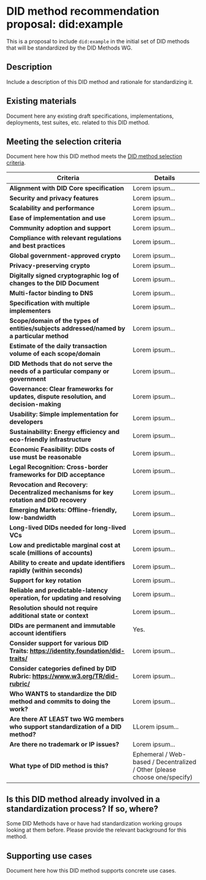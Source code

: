 # DID method recommendation proposal: did:example

This is a proposal to include `did:example` in the initial set of DID methods that will be standardized by the DID Methods WG.

## Description

Include a description of this DID method and rationale for standardizing it.

## Existing materials

Document here any existing draft specifications, implementations, deployments, test suites, etc. related to this DID method.

## Meeting the selection criteria

Document here how this DID method meets the [DID method selection criteria](../selection-criteria/).

| **Criteria** | **Details** |
|----------|----------|
| **Alignment with DID Core specification** | Lorem ipsum... |
| **Security and privacy features** | Lorem ipsum... |
| **Scalability and performance** | Lorem ipsum... |
| **Ease of implementation and use** | Lorem ipsum... |
| **Community adoption and support** | Lorem ipsum... |
| **Compliance with relevant regulations and best practices** | Lorem ipsum... |
| **Global government-approved crypto** | Lorem ipsum... |
| **Privacy-preserving crypto** | Lorem ipsum... |
| **Digitally signed cryptographic log of changes to the DID Document** | Lorem ipsum... |
| **Multi-factor binding to DNS** | Lorem ipsum... |
| **Specification with multiple implementers** | Lorem ipsum... |
| **Scope/domain of the types of entities/subjects addressed/named by a particular method** | Lorem ipsum... |
| **Estimate of the daily transaction volume of each scope/domain** | Lorem ipsum... |
| **DID Methods that do not serve the needs of a particular company or government** | Lorem ipsum... |
| **Governance: Clear frameworks for updates, dispute resolution, and decision-making** | Lorem ipsum... |
| **Usability: Simple implementation for developers** | Lorem ipsum... |
| **Sustainability: Energy efficiency and eco-friendly infrastructure** | Lorem ipsum... |
| **Economic Feasibility: DIDs costs of use must be reasonable** | Lorem ipsum... |
| **Legal Recognition: Cross-border frameworks for DID acceptance** | Lorem ipsum... |
| **Revocation and Recovery: Decentralized mechanisms for key rotation and DID recovery** | Lorem ipsum... |
| **Emerging Markets: Offline-friendly, low-bandwidth** | Lorem ipsum... |
| **Long-lived DIDs needed for long-lived VCs** | Lorem ipsum... |
| **Low and predictable marginal cost at scale (millions of accounts)** | Lorem ipsum... |
| **Ability to create and update identifiers rapidly (within seconds)** | Lorem ipsum... |
| **Support for key rotation** | Lorem ipsum... |
| **Reliable and predictable-latency operation, for updating and resolving** | Lorem ipsum... |
| **Resolution should not require additional state or context** | Lorem ipsum... |
| **DIDs are permanent and immutable account identifiers** | Yes. |
| **Consider support for various DID Traits: <https://identity.foundation/did-traits/>** | Lorem ipsum...  |
| **Consider categories defined by DID Rubric: <https://www.w3.org/TR/did-rubric/>** | Lorem ipsum... |
| **Who WANTS to standardize the DID method and commits to doing the work?** | Lorem ipsum... |
| **Are there AT LEAST two WG members who support standardization of a DID method?** | LLorem ipsum... |
| **Are there no trademark or IP issues?** | Lorem ipsum... |
| **What type of DID method is this?** | Ephemeral / Web-based / Decentralized / Other (please choose one/specify) |

## Is this DID method already involved in a standardization process? If so, where?

Some DID Methods have or have had standardization working groups looking at them before. Please provide the relevant background for this method.

## Supporting use cases

Document here how this DID method supports concrete use cases.
